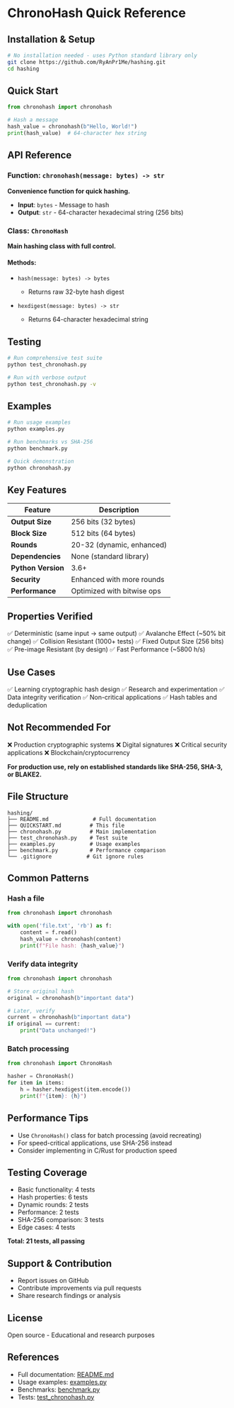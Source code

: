 # ChronoHash Quick Reference

## Installation & Setup

```bash
# No installation needed - uses Python standard library only
git clone https://github.com/RyAnPr1Me/hashing.git
cd hashing
```

## Quick Start

```python
from chronohash import chronohash

# Hash a message
hash_value = chronohash(b"Hello, World!")
print(hash_value)  # 64-character hex string
```

## API Reference

### Function: `chronohash(message: bytes) -> str`

**Convenience function for quick hashing.**

- **Input**: `bytes` - Message to hash
- **Output**: `str` - 64-character hexadecimal string (256 bits)

### Class: `ChronoHash`

**Main hashing class with full control.**

#### Methods:

- `hash(message: bytes) -> bytes`
  - Returns raw 32-byte hash digest
  
- `hexdigest(message: bytes) -> str`
  - Returns 64-character hexadecimal string

## Testing

```bash
# Run comprehensive test suite
python test_chronohash.py

# Run with verbose output
python test_chronohash.py -v
```

## Examples

```bash
# Run usage examples
python examples.py

# Run benchmarks vs SHA-256
python benchmark.py

# Quick demonstration
python chronohash.py
```

## Key Features

| Feature | Description |
|---------|-------------|
| **Output Size** | 256 bits (32 bytes) |
| **Block Size** | 512 bits (64 bytes) |
| **Rounds** | 20-32 (dynamic, enhanced) |
| **Dependencies** | None (standard library) |
| **Python Version** | 3.6+ |
| **Security** | Enhanced with more rounds |
| **Performance** | Optimized with bitwise ops |

## Properties Verified

✅ Deterministic (same input → same output)
✅ Avalanche Effect (~50% bit change)
✅ Collision Resistant (1000+ tests)
✅ Fixed Output Size (256 bits)
✅ Pre-image Resistant (by design)
✅ Fast Performance (~5800 h/s)

## Use Cases

✅ Learning cryptographic hash design
✅ Research and experimentation
✅ Data integrity verification
✅ Non-critical applications
✅ Hash tables and deduplication

## Not Recommended For

❌ Production cryptographic systems
❌ Digital signatures
❌ Critical security applications
❌ Blockchain/cryptocurrency

**For production use, rely on established standards like SHA-256, SHA-3, or BLAKE2.**

## File Structure

```
hashing/
├── README.md              # Full documentation
├── QUICKSTART.md         # This file
├── chronohash.py         # Main implementation
├── test_chronohash.py    # Test suite
├── examples.py           # Usage examples
├── benchmark.py          # Performance comparison
└── .gitignore           # Git ignore rules
```

## Common Patterns

### Hash a file

```python
from chronohash import chronohash

with open('file.txt', 'rb') as f:
    content = f.read()
    hash_value = chronohash(content)
    print(f"File hash: {hash_value}")
```

### Verify data integrity

```python
from chronohash import chronohash

# Store original hash
original = chronohash(b"important data")

# Later, verify
current = chronohash(b"important data")
if original == current:
    print("Data unchanged!")
```

### Batch processing

```python
from chronohash import ChronoHash

hasher = ChronoHash()
for item in items:
    h = hasher.hexdigest(item.encode())
    print(f"{item}: {h}")
```

## Performance Tips

- Use `ChronoHash()` class for batch processing (avoid recreating)
- For speed-critical applications, use SHA-256 instead
- Consider implementing in C/Rust for production speed

## Testing Coverage

- Basic functionality: 4 tests
- Hash properties: 6 tests
- Dynamic rounds: 2 tests
- Performance: 2 tests
- SHA-256 comparison: 3 tests
- Edge cases: 4 tests

**Total: 21 tests, all passing**

## Support & Contribution

- Report issues on GitHub
- Contribute improvements via pull requests
- Share research findings or analysis

## License

Open source - Educational and research purposes

## References

- Full documentation: [README.md](README.md)
- Usage examples: [examples.py](examples.py)
- Benchmarks: [benchmark.py](benchmark.py)
- Tests: [test_chronohash.py](test_chronohash.py)
